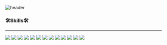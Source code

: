![header](https://capsule-render.vercel.app/api?type=slice&color=auto&height=220&section=header&text=Ukhyeon%20Park&fontSize=50&animation=blinking&fontAlign=70&fontAlignY=28&rotate=15&desc=Back-End%20Developer&descSize=21&descAlign=77&descAlignY=43)

### 🛠Skills🛠
---

<div>
<img src="https://img.shields.io/badge/spring-6DB33F?style=for-the-badge&logo=spring&logoColor=white">
<img src="https://img.shields.io/badge/spring boot-6DB33F?style=for-the-badge&logo=springboot&logoColor=white">
<img src="https://img.shields.io/badge/Spring security-6DB33F?style=for-the-badge&logo=springsecurity&logoColor=white">
<img src="https://img.shields.io/badge/JPA-00BF6F?style=for-the-badge&logo=steamdb&logoColor=white">
<img src="https://img.shields.io/badge/Querydsl-38A1CE?style=for-the-badge&logo=fing&logoColor=white">
<img src="https://img.shields.io/badge/Mybatis-000000?style=for-the-badge&logo=twitter&logoColor=white">
<img src="https://img.shields.io/badge/Oracle-F80000?style=for-the-badge&logo=oracle&logoColor=white">
<img src="https://img.shields.io/badge/mysql-4479A1?style=for-the-badge&logo=mysql&logoColor=white">
<img src="https://img.shields.io/badge/mariadb-003545?style=for-the-badge&logo=mariadb&logoColor=white">
<img src="https://img.shields.io/badge/Gradle-02303A?style=for-the-badge&logo=gradle&logoColor=white">
<img src="https://img.shields.io/badge/maven-C71A36?style=for-the-badge&logo=apachemaven&logoColor=white">
<img src="https://img.shields.io/badge/Java-F45E3F?style=for-the-badge&logo=coffeescript&logoColor=white">
<img src="https://img.shields.io/badge/javascript-F7DF1E?style=for-the-badge&logo=javascript&logoColor=white">
</div>
